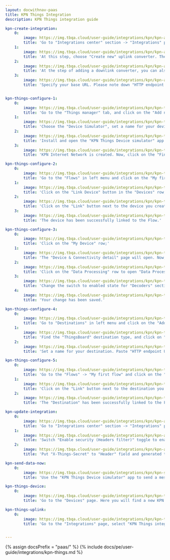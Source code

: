 ```yaml
---
layout: docwithnav-paas
title: KPN Things Integration
description: KPN Things integration guide

kpn-create-integration:
    0:
        image: https://img.tbqa.cloud/user-guide/integrations/kpn/kpn-add-integration-1-pe.png
        title: 'Go to "Integrations center" section -> "Integrations" page and click "plus" button to create new integration. Select type "KPN Things". Click "Next";'
    1:
        image: https://img.tbqa.cloud/user-guide/integrations/kpn/kpn-add-integration-2-pe.png
        title: 'At this step, choose "Create new" uplink converter. The new converter will contain necessary code to convert incoming data and click "Next";'
    2:
        image: https://img.tbqa.cloud/user-guide/integrations/kpn/kpn-add-integration-3-pe.png
        title: 'At the step of adding a downlink converter, you can also select a previously created or create a new downlink converter. But for now, leave the "Downlink data converter" field empty. Click "Skip";'
    3:
        image: https://img.tbqa.cloud/user-guide/integrations/kpn/kpn-add-integration-4-pe.png
        title: 'Specify your base URL. Please note down "HTTP endpoint URL" we will use this value later. Then, click the "Add" button. KPN Things integration is created.'


kpn-things-configure-1:
    0:
        image: https://img.tbqa.cloud/user-guide/integrations/kpn/kpn-things-configure-1-pe.png
        title: 'Go to the "Things manager" tab, and click on the "Add new device";'
    1:
        image: https://img.tbqa.cloud/user-guide/integrations/kpn/kpn-things-configure-2-pe.png
        title: 'Choose the "Device Simulator", set a name for your device, and click on the "Add device" button;'
    2:
        image: https://img.tbqa.cloud/user-guide/integrations/kpn/kpn-things-configure-3-pe.png
        title: 'Install and open the "KPN Things Device simulator" app on your phone. Follow the instructions on your phone to scan this QR code. Then, click on the "Add Network Info" button;'
    3:
        image: https://img.tbqa.cloud/user-guide/integrations/kpn/kpn-things-configure-4-pe.png
        title: 'KPN Internet Network is created. Now, click on the "Finish" button.'

kpn-things-configure-2:
    0:
        image: https://img.tbqa.cloud/user-guide/integrations/kpn/kpn-things-configure-5-pe.png
        title: 'Go to the "Flows" in left menu and click on the "My first flow" row;'
    1:
        image: https://img.tbqa.cloud/user-guide/integrations/kpn/kpn-things-configure-6-pe.png
        title: 'Click on the "Link Device" button in the "Devices" row;'
    2:
        image: https://img.tbqa.cloud/user-guide/integrations/kpn/kpn-things-configure-7-pe.png
        title: 'Click on the "Link" button next to the device you created earlier;'
    3:
        image: https://img.tbqa.cloud/user-guide/integrations/kpn/kpn-things-configure-8-pe.png
        title: 'The device has been successfully linked to the Flow.'

kpn-things-configure-3:
    0:
        image: https://img.tbqa.cloud/user-guide/integrations/kpn/kpn-things-configure-9-pe.png
        title: 'Click on the "My Device" row;'
    1:
        image: https://img.tbqa.cloud/user-guide/integrations/kpn/kpn-things-configure-10-pe.png
        title: 'The "Device & Connectivity detail" page will open. Now, go to the "Flows" tab, and click on "My first flow" row;'
    2:
        image: https://img.tbqa.cloud/user-guide/integrations/kpn/kpn-things-configure-11-pe.png
        title: 'Click on the "Data Processing" row to open "Data Processing details" page;'
    3:
        image: https://img.tbqa.cloud/user-guide/integrations/kpn/kpn-things-configure-12-pe.png
        title: 'Change the switch to enabled state for "Decoders" section;'
    4:
        image: https://img.tbqa.cloud/user-guide/integrations/kpn/kpn-things-configure-13-pe.png
        title: 'Your change has been saved.'

kpn-things-configure-4:
    0:
        image: https://img.tbqa.cloud/user-guide/integrations/kpn/kpn-things-configure-14-pe.png
        title: 'Go to "Destinations" in left menu and click on the "Add new Destination" button;'
    1:
        image: https://img.tbqa.cloud/user-guide/integrations/kpn/kpn-things-configure-15-pe.png
        title: 'Find the "ThingsBoard" destination type, and click on "Choose ThingsBoard" button;'
    2:
        image: https://img.tbqa.cloud/user-guide/integrations/kpn/kpn-things-configure-16-pe.png
        title: 'Set a name for your destination. Paste "HTTP endpoint URL" from ThingsBoard integration page to "HTTP endpoint URL" field. Now, click on the "Generate" button, and save generated value. We will use it on ThingsBoard. Finally, click on the "Add ThingsBoard Destination" button.'

kpn-things-configure-5:
    0:
        image: https://img.tbqa.cloud/user-guide/integrations/kpn/kpn-things-configure-17-pe.png
        title: 'Go to the "Flows" -> "My first flow" and click on the "Link Destination" button in the "Destinations" row;'
    1:
        image: https://img.tbqa.cloud/user-guide/integrations/kpn/kpn-things-configure-18-pe.png
        title: 'Click on the "Link" button next to the destination you created earlier;'
    2:
        image: https://img.tbqa.cloud/user-guide/integrations/kpn/kpn-things-configure-19-pe.png
        title: 'The "Destination" has been successfully linked to the Flow.'

kpn-update-integration:
    0:
        image: https://img.tbqa.cloud/user-guide/integrations/kpn/kpn-add-integration-5-pe.png
        title: 'Go to "Integrations center" section -> "Integrations" page and click on the integration you created earlier. Click on "Edit" button to enter edit mode.'
    1:
        image: https://img.tbqa.cloud/user-guide/integrations/kpn/kpn-add-integration-6-pe.png
        title: 'Switch "Enable security (Headers filter)" toggle to enabled state and click "Add" button in "Headers filter" section.'
    2:
        image: https://img.tbqa.cloud/user-guide/integrations/kpn/kpn-add-integration-7-pe.png
        title: 'Put "X-Things-Secret" to "Header" field and generated token to "Value" field. Finally, apply changes.'

kpn-send-data-now:
    0:
        image: https://img.tbqa.cloud/user-guide/integrations/kpn/kpn-send-data-now.png
        title: 'Use the "KPN Things Device simulator" app to send a message with the data to the ThingsBoard. Click the "Send data now" button.'

kpn-things-device:
    0:
        image: https://img.tbqa.cloud/user-guide/integrations/kpn/kpn-things-device-1-pe.png
        title: 'Go to the "Devices" page. Here you will find a new KPN Device and information about it as well as the telemetry that we sent to the device.'

kpn-things-uplink:
    0:
        image: https://img.tbqa.cloud/user-guide/integrations/kpn/kpn-things-uplink-1-pe.png
        title: 'Go to the "Integrations" page, select "KPN Things integration" and navigate to the "Events" tab. There you&#39;ll see the message consumed by the KPN Things integration.'


---
```

{% assign docsPrefix = "paas/" %}
{% include docs/pe/user-guide/integrations/kpn-things.md %}